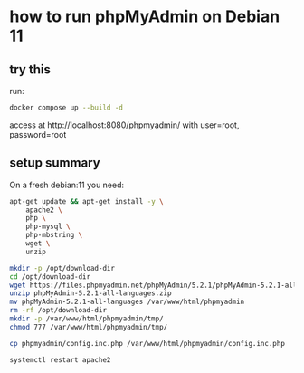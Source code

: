 # how to run phpMyAdmin on Debian 11

## try this

run:

```bash
docker compose up --build -d
```

access at http://localhost:8080/phpmyadmin/ with user=root, password=root

## setup summary

On a fresh debian:11 you need:

```bash
apt-get update && apt-get install -y \
    apache2 \
    php \
    php-mysql \
    php-mbstring \
    wget \
    unzip

mkdir -p /opt/download-dir
cd /opt/download-dir
wget https://files.phpmyadmin.net/phpMyAdmin/5.2.1/phpMyAdmin-5.2.1-all-languages.zip
unzip phpMyAdmin-5.2.1-all-languages.zip
mv phpMyAdmin-5.2.1-all-languages /var/www/html/phpmyadmin
rm -rf /opt/download-dir
mkdir -p /var/www/html/phpmyadmin/tmp/
chmod 777 /var/www/html/phpmyadmin/tmp/

cp phpmyadmin/config.inc.php /var/www/html/phpmyadmin/config.inc.php

systemctl restart apache2
```
